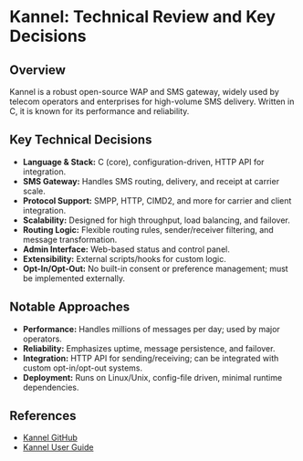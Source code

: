 # Kannel: Technical Review and Key Decisions

## Overview
Kannel is a robust open-source WAP and SMS gateway, widely used by telecom operators and enterprises for high-volume SMS delivery. Written in C, it is known for its performance and reliability.

## Key Technical Decisions
- **Language & Stack:** C (core), configuration-driven, HTTP API for integration.
- **SMS Gateway:** Handles SMS routing, delivery, and receipt at carrier scale.
- **Protocol Support:** SMPP, HTTP, CIMD2, and more for carrier and client integration.
- **Scalability:** Designed for high throughput, load balancing, and failover.
- **Routing Logic:** Flexible routing rules, sender/receiver filtering, and message transformation.
- **Admin Interface:** Web-based status and control panel.
- **Extensibility:** External scripts/hooks for custom logic.
- **Opt-In/Opt-Out:** No built-in consent or preference management; must be implemented externally.

## Notable Approaches
- **Performance:** Handles millions of messages per day; used by major operators.
- **Reliability:** Emphasizes uptime, message persistence, and failover.
- **Integration:** HTTP API for sending/receiving; can be integrated with custom opt-in/opt-out systems.
- **Deployment:** Runs on Linux/Unix, config-file driven, minimal runtime dependencies.

## References
- [Kannel GitHub](https://github.com/kannel/gateway)
- [Kannel User Guide](https://kannel.org/download/1.4.4/userguide-1.4.4/userguide.html)
